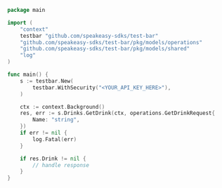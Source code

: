 <!-- Start SDK Example Usage [usage] -->
```go
package main

import (
	"context"
	testbar "github.com/speakeasy-sdks/test-bar"
	"github.com/speakeasy-sdks/test-bar/pkg/models/operations"
	"github.com/speakeasy-sdks/test-bar/pkg/models/shared"
	"log"
)

func main() {
	s := testbar.New(
		testbar.WithSecurity("<YOUR_API_KEY_HERE>"),
	)

	ctx := context.Background()
	res, err := s.Drinks.GetDrink(ctx, operations.GetDrinkRequest{
		Name: "string",
	})
	if err != nil {
		log.Fatal(err)
	}

	if res.Drink != nil {
		// handle response
	}
}

```
<!-- End SDK Example Usage [usage] -->